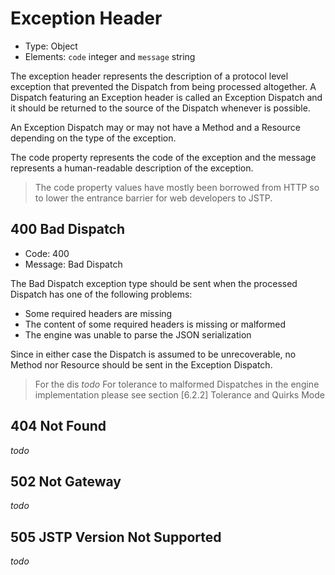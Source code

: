 Exception Header
================

- Type: Object
- Elements: `code` integer and `message` string

The exception header represents the description of a protocol level exception that prevented the Dispatch from being processed altogether. A Dispatch featuring an Exception header is called an Exception Dispatch and it should be returned to the source of the Dispatch whenever is possible. 

An Exception Dispatch may or may not have a Method and a Resource depending on the type of the exception. 

The code property represents the code of the exception and the message represents a human-readable description of the exception.

> The code property values have mostly been borrowed from HTTP so to lower the entrance barrier for web developers to JSTP.

400 Bad Dispatch
----------------

- Code: 400
- Message: Bad Dispatch

The Bad Dispatch exception type should be sent when the processed Dispatch has one of the following problems:

- Some required headers are missing 
- The content of some required headers is missing or malformed
- The engine was unable to parse the JSON serialization

Since in either case the Dispatch is assumed to be unrecoverable, no Method nor Resource should be sent in the Exception Dispatch.

> For the dis _todo_
> For tolerance to malformed Dispatches in the engine implementation please see section [6.2.2] Tolerance and Quirks Mode

404 Not Found
-------------

_todo_ 

502 Not Gateway
---------------

_todo_

505 JSTP Version Not Supported
------------------------------

_todo_